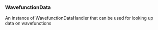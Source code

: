 ### <a id="McUtils.McUtils.Data.WavefunctionData.WavefunctionData">WavefunctionData</a>
An instance of WavefunctionDataHandler that can be used for looking up data on wavefunctions

